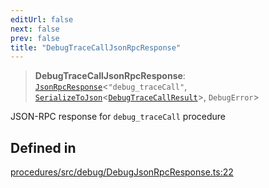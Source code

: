 ```yaml
---
editUrl: false
next: false
prev: false
title: "DebugTraceCallJsonRpcResponse"
---
```


> **DebugTraceCallJsonRpcResponse**: [`JsonRpcResponse`](/reference/tevm/jsonrpc/type-aliases/jsonrpcresponse/)\<`"debug_traceCall"`, [`SerializeToJson`](/reference/tevm/procedures/type-aliases/serializetojson/)\<[`DebugTraceCallResult`](/reference/tevm/actions/type-aliases/debugtracecallresult/)\>, `DebugError`\>

JSON-RPC response for `debug_traceCall` procedure

## Defined in

[procedures/src/debug/DebugJsonRpcResponse.ts:22](https://github.com/evmts/tevm-monorepo/blob/main/packages/procedures/src/debug/DebugJsonRpcResponse.ts#L22)
